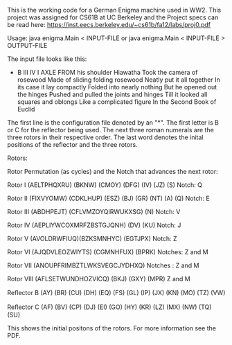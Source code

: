 This is the working code for a German Enigma machine used in WW2. This project was assigned for CS61B at UC Berkeley and the Project specs can be read here:
https://inst.eecs.berkeley.edu/~cs61b/fa12/labs/proj0.pdf

Usage:
java enigma.Main < INPUT-FILE
or
java enigma.Main < INPUT-FILE > OUTPUT-FILE

The input file looks like this:

* B III IV I AXLE
FROM his shoulder Hiawatha
Took the camera of rosewood
Made of sliding folding rosewood
Neatly put it all together
In its case it lay compactly
Folded into nearly nothing
But he opened out the hinges
Pushed and pulled the joints
and hinges
Till it looked all squares
and oblongs
Like a complicated figure
In the Second Book of Euclid

The first line is the configuration file denoted by an "*". The first letter is B or C for the reflector being used. The next three roman numerals are the three rotors in their respective order. The last word denotes the inital positions of the reflector and the three rotors. 

Rotors:

Rotor Permutation (as cycles) and the Notch that advances the next rotor:

Rotor I (AELTPHQXRU) (BKNW) (CMOY) (DFG) (IV) (JZ) (S) Notch: Q

Rotor II (FIXVYOMW) (CDKLHUP) (ESZ) (BJ) (GR) (NT) (A) (Q) Notch: E

Rotor III (ABDHPEJT) (CFLVMZOYQIRWUKXSG) (N) Notch: V

Rotor IV (AEPLIYWCOXMRFZBSTGJQNH) (DV) (KU) Notch: J

Rotor V (AVOLDRWFIUQ)(BZKSMNHYC) (EGTJPX) Notch: Z

Rotor VI (AJQDVLEOZWIYTS) (CGMNHFUX) (BPRK) Notches: Z and M

Rotor VII (ANOUPFRIMBZTLWKSVEGCJYDHXQ) Notches : Z and M

Rotor VIII (AFLSETWUNDHOZVICQ) (BKJ) (GXY) (MPR) Z and M

Reﬂector B (AY) (BR) (CU) (DH) (EQ) (FS) (GL) (IP) (JX) (KN) (MO) (TZ) (VW)

Reﬂector C (AF) (BV) (CP) (DJ) (EI) (GO) (HY) (KR) (LZ) (MX) (NW) (TQ) (SU)

This shows the initial positons of the rotors. For more information see the PDF.